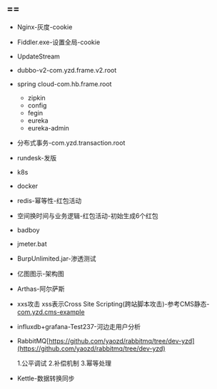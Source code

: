 
## ==
- Nginx-灰度-cookie
- Fiddler.exe-设置全局-cookie
- UpdateStream
- dubbo-v2-com.yzd.frame.v2.root
- spring cloud-com.hb.frame.root
  - zipkin
  - config
  - fegin
  - eureka
  - eureka-admin
 - 分布式事务-com.yzd.transaction.root
 - rundesk-发版
 - k8s
 - docker
 - redis-幂等性-红包活动
 - 空间换时间与业务逻辑-红包活动-初始生成6个红包
 - badboy
 - jmeter.bat
 - BurpUnlimited.jar-渗透测试
 - 亿图图示-架构图
 - Arthas-阿尔萨斯
 - xxs攻击  xss表示Cross Site Scripting(跨站脚本攻击)-参考CMS静态-[com.yzd.cms-example](https://github.com/yaozd/com.yzd.cms-example/tree/develop)
 - influxdb+grafana-Test237-河边走用户分析
 - RabbitMQ[https://github.com/yaozd/rabbitmq/tree/dev-yzd](https://github.com/yaozd/rabbitmq/tree/dev-yzd)
 
    1.公平调试
    2.补偿机制
    3.幂等处理
 - Kettle-数据转换同步